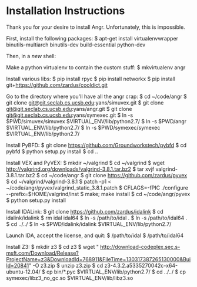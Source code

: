 # Installation Instructions

Thank you for your desire to install Angr. Unfortunately, this is impossible.

First, install the following packages:
$ apt-get install virtualenvwrapper binutils-multiarch binutils-dev build-essential python-dev

Then, in a *new* shell:

Make a python virtualenv to contain the custom stuff:
$ mkvirtualenv angr

Install various libs:
$ pip install rpyc
$ pip install networkx
$ pip install git+https://github.com/zardus/cooldict.git

Go to the directory where you'll have all the angr crap:
$ cd ~/code/angr
$ git clone git@git.seclab.cs.ucsb.edu:yans/simuvex.git
$ git clone git@git.seclab.cs.ucsb.edu:yans/angr.git
$ git clone git@git.seclab.cs.ucsb.edu:yans/symexec.git
$ ln -s $PWD/simuvex/simuvex $VIRTUAL_ENV/lib/python2.7/
$ ln -s $PWD/angr $VIRTUAL_ENV/lib/python2.7/
$ ln -s $PWD/symexec/symexec $VIRTUAL_ENV/lib/python2.7/

Install PyBFD:
$ git clone https://github.com/Groundworkstech/pybfd
$ cd pybfd
$ python setup.py install
$ cd ..

Install VEX and PyVEX:
$ mkdir ~/valgrind
$ cd ~/valgrind
$ wget http://valgrind.org/downloads/valgrind-3.8.1.tar.bz2
$ tar xvjf valgrind-3.8.1.tar.bz2
$ cd ~/code/angr
$ git clone https://github.com/zardus/pyvex
$ cd ~/valgrind/valgrind-3.8.1
$ patch -p1 < ~/code/angr/pyvex/valgrind_static_3.8.1.patch
$ CFLAGS=-fPIC ./configure --prefix=$HOME/valgrind/inst
$ make; make install
$ cd ~/code/angr/pyvex
$ python setup.py install

Install IDALink:
$ git clone https://github.com/zardus/idalink
$ cd idalink/idalink
$ rm idal idal64
$ ln -s /path/to/idal .
$ ln -s /path/to/idal64 .
$ cd ../../
$ ln -s $PWD/idalink/idalink $VIRTUAL_ENV/lib/python2.7/

Launch IDA, accept the license, and quit:
$ /path/to/idal
$ /path/to/idal64

Install Z3:
$ mkdir z3
$ cd z3
$ wget "
http://download-codeplex.sec.s-msft.com/Download/Release?ProjectName=z3&DownloadId=768911&FileTime=130317387265130000&Build=20841"
-O z3.zip
$ unzip z3.zip
$ cd z3-4.3.2.a5335270042c-x64-ubuntu-12.04/
$ cp bin/*.pyc $VIRTUAL_ENV/lib/python2.7/
$ cd ../../
$ cp symexec/libz3_no_gc.so $VIRTUAL_ENV/lib/libz3.so